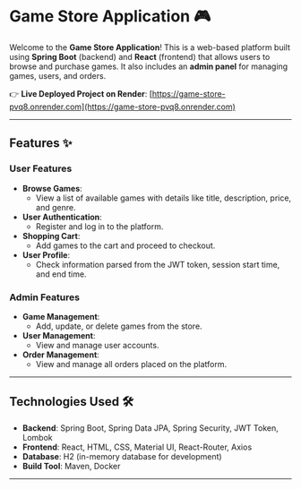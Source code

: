 # Game Store Application 🎮

Welcome to the **Game Store Application**! This is a web-based platform built using **Spring Boot** (backend) and **React** (frontend) that allows users to browse and purchase games. It also includes an **admin panel** for managing games, users, and orders.

👉 **Live Deployed Project on Render**: [https://game-store-pvq8.onrender.com](https://game-store-pvq8.onrender.com)

---

## Features ✨

### **User Features**

- **Browse Games**:
  - View a list of available games with details like title, description, price, and genre.
- **User Authentication**:
  - Register and log in to the platform.
- **Shopping Cart**:
  - Add games to the cart and proceed to checkout.
- **User Profile**:
  - Check information parsed from the JWT token, session start time, and end time.

### **Admin Features**

- **Game Management**:
  - Add, update, or delete games from the store.
- **User Management**:
  - View and manage user accounts.
- **Order Management**:
  - View and manage all orders placed on the platform.

---

## Technologies Used 🛠️

- **Backend**: Spring Boot, Spring Data JPA, Spring Security, JWT Token, Lombok
- **Frontend**: React, HTML, CSS, Material UI, React-Router, Axios
- **Database**: H2 (in-memory database for development)
- **Build Tool**: Maven, Docker

---
